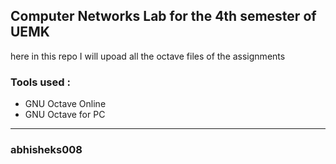 ## Computer Networks Lab for the 4th semester of UEMK
here in this repo I will upoad all the octave files of the assignments

### Tools used :
- GNU Octave Online
- GNU Octave for PC

******************************************************
### abhisheks008
